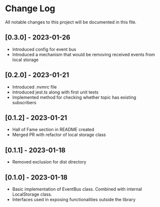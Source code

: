 # Change Log
All notable changes to this project will be documented in this file.

## [0.3.0] - 2023-01-26

- Introduced config for event bus
- Introduced a mechanism that would be removing received events from local storage

## [0.2.0] - 2023-01-21

- Introduced .nvmrc file
- Introduced jest.ts along with first unit tests
- Implemented method for checking whether topic has existing subscribers

## [0.1.2] - 2023-01-21

- Hall of Fame section in README created
- Merged PR with refactor of local storage class

## [0.1.1] - 2023-01-18

- Removed exclusion for dist directory

## [0.1.0] - 2023-01-18

- Basic implementation of EventBus class. Combined with internal LocalStorage class.
- Interfaces used in exposing functionalities outside the library